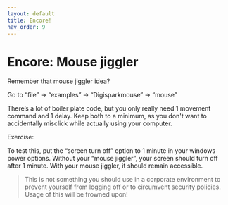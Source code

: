 ```yaml
---
layout: default
title: Encore!
nav_order: 9
---
```

# Encore: Mouse jiggler
Remember that mouse jiggler idea?

Go to “file” -> “examples” -> “Digisparkmouse” -> “mouse”

There’s a lot of boiler plate code, but you only really need 1 movement command and 1 delay. Keep both to a minimum, as you don't want to accidentally misclick while actually using your computer.

Exercise:

To test this, put the “screen turn off” option to 1 minute in your windows power options. Without your “mouse jiggler”, your screen should turn off after 1 minute. With your mouse jiggler, it should remain accessible.

> This is not something you should use in a corporate environment to prevent yourself from logging off or to circumvent security policies. Usage of this will be frowned upon!
